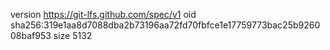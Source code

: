 version https://git-lfs.github.com/spec/v1
oid sha256:319e1aa8d7088dba2b73196aa72fd70fbfce1e17759773bac25b926008baf953
size 5132
